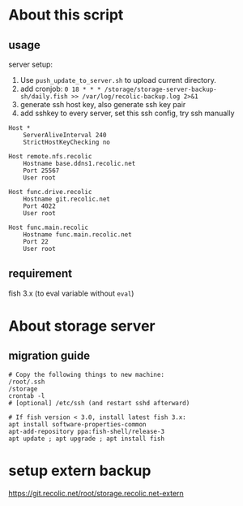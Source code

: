 # About this script

## usage

server setup:

1. Use `push_update_to_server.sh` to upload current directory.
2. add cronjob: `0 18 * * * /storage/storage-server-backup-sh/daily.fish >> /var/log/recolic-backup.log 2>&1`
3. generate ssh host key, also generate ssh key pair
4. add sshkey to every server, set this ssh config, try ssh manually

```
Host *
    ServerAliveInterval 240 
    StrictHostKeyChecking no

Host remote.nfs.recolic
    Hostname base.ddns1.recolic.net
    Port 25567
    User root

Host func.drive.recolic
    Hostname git.recolic.net
    Port 4022
    User root

Host func.main.recolic
    Hostname func.main.recolic.net
    Port 22
    User root
```

## requirement

fish 3.x (to eval variable without `eval`)

# About storage server

## migration guide

```
# Copy the following things to new machine:
/root/.ssh
/storage
crontab -l
# [optional] /etc/ssh (and restart sshd afterward)

# If fish version < 3.0, install latest fish 3.x:
apt install software-properties-common
apt-add-repository ppa:fish-shell/release-3
apt update ; apt upgrade ; apt install fish
```

# setup extern backup

https://git.recolic.net/root/storage.recolic.net-extern

